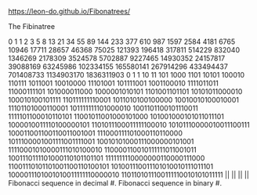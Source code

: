 https://leon-do.github.io/Fibonatrees/



The Fibinatree 

0
1
1
2
3
5
8
13
21
34
55
89
144
233
377
610
987
1597
2584
4181
6765
10946
17711
28657
46368
75025
121393
196418
317811
514229
832040
1346269
2178309
3524578
5702887
9227465
14930352
24157817
39088169
63245986
102334155
165580141
267914296
433494437
701408733
1134903170
1836311903
0
1
1
10
11
101
1000
1101
10101
100010
110111
1011001
10010000
11101001
101111001
1001100010
1111011011
11000111101
101000011000
1000001010101
1101001101101
10101011000010
100010100101111
110111111110001
1011010100100000
10010010100010001
11101101000110001
101111111101000010
1001101100101110011
1111101100010110101
11001011001000101000
101001000101011011101
1000010011110100000101
1101011100011111100010
10101110000010011100111
100011001100110011001001
111000111101000110110000
1011100001001111001111001
10010101000111000000101001
11110001010000111010100010
110000110010111111011001011
1001110111101000110101101101
1111111110000000110000111000
11001110101101001100110100101
101001110011101010010111011101
1000011101001010011111110000010
1101101011100111110010101011111
|| || || ||
Fibonacci sequence in decimal #. Fibonacci sequence in binary #.

